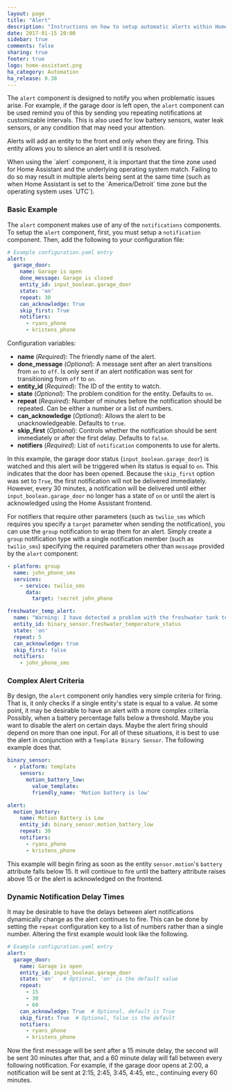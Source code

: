 ```yaml
---
layout: page
title: "Alert"
description: "Instructions on how to setup automatic alerts within Home Assistant."
date: 2017-01-15 20:00
sidebar: true
comments: false
sharing: true
footer: true
logo: home-assistant.png
ha_category: Automation
ha_release: 0.38
---
```


The `alert` component is designed to notify you when problematic issues arise. For example, if the garage door is left open, the `alert` component can be used remind you of this by sending you repeating notifications at customizable intervals. This is also used for low battery sensors, water leak sensors, or any condition that may need your attention.

Alerts will add an entity to the front end only when they are firing. This entity allows you to silence an alert until it is resolved.

<p class='note warning'>
When using the `alert` component, it is important that the time zone used for Home Assistant and the underlying operating system match. Failing to do so may result in multiple alerts being sent at the same time (such as when Home Assistant is set to the `America/Detroit` time zone but the operating system uses `UTC`).
</P>

### Basic Example

The `alert` component makes use of any of the `notifications` components. To setup the `alert` component, first, you must setup a `notification` component. Then, add the following to your configuration file:

```yaml
# Example configuration.yaml entry
alert:
  garage_door:
    name: Garage is open
    done_message: Garage is closed
    entity_id: input_boolean.garage_door
    state: 'on'
    repeat: 30
    can_acknowledge: True
    skip_first: True
    notifiers:
      - ryans_phone
      - kristens_phone
```
Configuration variables:

- **name** (*Required*): The friendly name of the alert.
- **done_message** (*Optional*): A message sent after an alert transitions from `on` to `off`.  Is only sent if an alert notification was sent for transitioning from `off` to `on`.
- **entity_id** (*Required*): The ID of the entity to watch.
- **state** (*Optional*): The problem condition for the entity. Defaults to `on`.
- **repeat** (*Required*): Number of minutes before the notification should be repeated. Can be either a number or a list of numbers.
- **can_acknowledge** (*Optional*): Allows the alert to be unacknowledgeable. Defaults to `true`.
- **skip_first** (*Optional*): Controls whether the notification should be sent immediately or after the first delay. Defaults to `false`.
- **notifiers** (*Required*): List of `notification` components to use for alerts.

In this example, the garage door status (`input_boolean.garage_door`) is watched and this alert will be triggered when its status is equal to `on`. This indicates that the door has been opened. Because the `skip_first` option was set to `True`, the first notification will not be delivered immediately. However, every 30 minutes, a notification will be delivered until either `input_boolean.garage_door` no longer has a state of `on` or until the alert is acknowledged using the Home Assistant frontend.

For notifiers that require other parameters (such as `twilio_sms` which requires you specify a `target` parameter when sending the notification), you can use the `group` notification to wrap them for an alert. Simply create a `group` notification type with a single notification member (such as `twilio_sms`) specifying the required parameters other than `message` provided by the `alert` component:

```yaml
- platform: group
  name: john_phone_sms
  services:
    - service: twilio_sms
      data:
        target: !secret john_phone
```

```yaml
freshwater_temp_alert:
  name: "Warning: I have detected a problem with the freshwater tank temperature"
  entity_id: binary_sensor.freshwater_temperature_status
  state: 'on'
  repeat: 5
  can_acknowledge: true
  skip_first: false
  notifiers:
    - john_phone_sms
```

### Complex Alert Criteria

By design, the `alert` component only handles very simple criteria for firing. That is, it only checks if a single entity's state is equal to a value. At some point, it may be desirable to have an alert with a more complex criteria. Possibly, when a battery percentage falls below a threshold. Maybe you want to disable the alert on certain days. Maybe the alert firing should depend on more than one input. For all of these situations, it is best to use the alert in conjunction with a `Template Binary Sensor`. The following example does that.

```yaml
binary_sensor:
  - platform: template
    sensors:
      motion_battery_low:
        value_template: 
        friendly_name: 'Motion battery is low'

alert:
  motion_battery:
    name: Motion Battery is Low
    entity_id: binary_sensor.motion_battery_low
    repeat: 30
    notifiers:
      - ryans_phone
      - kristens_phone
```

This example will begin firing as soon as the entity `sensor.motion`'s `battery` attribute falls below 15. It will continue to fire until the battery attribute raises above 15 or the alert is acknowledged on the frontend.

### Dynamic Notification Delay Times

It may be desirable to have the delays between alert notifications dynamically change as the alert continues to fire. This can be done by setting the `repeat` configuration key to a list of numbers rather than a single number. Altering the first example would look like the following.

```yaml
# Example configuration.yaml entry
alert:
  garage_door:
    name: Garage is open
    entity_id: input_boolean.garage_door
    state: 'on'   # Optional, 'on' is the default value
    repeat:
      - 15
      - 30
      - 60
    can_acknowledge: True  # Optional, default is True
    skip_first: True  # Optional, false is the default
    notifiers:
      - ryans_phone
      - kristens_phone
```

Now the first message will be sent after a 15 minute delay, the second will be sent 30 minutes after that, and a 60 minute delay will fall between every following notification. For example, if the garage door opens at 2:00, a notification will be sent at 2:15, 2:45, 3:45, 4:45, etc., continuing every 60 minutes.
